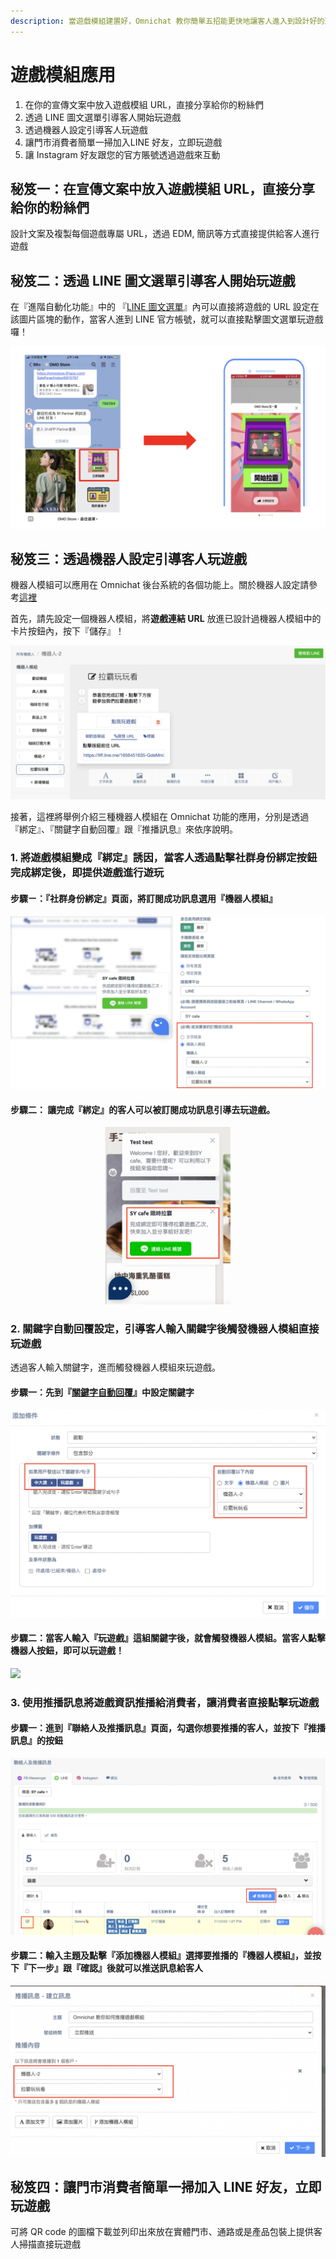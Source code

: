 ```yaml
---
description: 當遊戲模組建置好，Omnichat 教你簡單五招能更快地讓客人進入到設計好的遊戲遊玩唷！
---
```


# 遊戲模組應用

1. 在你的宣傳文案中放入遊戲模組 URL，直接分享給你的粉絲們
2. 透過 LINE 圖文選單引導客人開始玩遊戲
3. 透過機器人設定引導客人玩遊戲
4. 讓門市消費者簡單一掃加入LINE 好友，立即玩遊戲
5. 讓 Instagram 好友跟您的官方賬號透過遊戲來互動

## 秘笈一：在宣傳文案中放入遊戲模組 URL，直接分享給你的粉絲們

設計文案及複製每個遊戲專屬 URL，透過 EDM, 簡訊等方式直接提供給客人進行遊戲

## 秘笈二：透過 LINE 圖文選單引導客人開始玩遊戲

在『進階自動化功能』中的 『[LINE 圖文選單](../marketing/line-tu-wen-xuan-dan/)』內可以直接將遊戲的 URL 設定在該圖片區塊的動作，當客人進到 LINE 官方帳號，就可以直接點擊圖文選單玩遊戲囉！

![](<../../.gitbook/assets/截圖 2021-12-24 下午6.30.11.png>)

## 秘笈三：透過機器人設定引導客人玩遊戲

機器人模組可以應用在 Omnichat 後台系統的各個功能上。關於機器人設定請參考[這裡](../marketing/chatbot-builder/)

首先，請先設定一個機器人模組，將**遊戲連結 URL** 放進已設計過機器人模組中的卡片按鈕內，按下『儲存』！

![](<../../.gitbook/assets/截圖 2021-12-27 下午4.13.48.png>)

接著，這裡將舉例介紹三種機器人模組在 Omnichat 功能的應用，分別是透過『綁定』、『關鍵字自動回覆』跟『推播訊息』來依序說明。

### 1. 將遊戲模組變成『綁定』誘因，當客人透過點擊社群身份綁定按鈕完成綁定後，即提供遊戲進行遊玩

#### 步驟ㄧ：『社群身份綁定』頁面，將訂閱成功訊息選用『機器人模組』

![](<../../.gitbook/assets/截圖 2022-01-07 下午7.04.11.png>)

#### 步驟二： 讓完成『綁定』的客人可以被訂閱成功訊息引導去玩遊戲。

![](../../.gitbook/assets/社群身份綁定完成玩遊戲.gif)

### 2. 關鍵字自動回覆設定，引導客人輸入關鍵字後觸發機器人模組直接玩遊戲

透過客人輸入關鍵字，進而觸發機器人模組來玩遊戲。

#### 步驟一：先到『[關鍵字自動回覆](../marketing/keyword-autoreply.md)』中設定關鍵字

![](<../../.gitbook/assets/截圖 2022-01-07 下午7.09.04.png>)

#### 步驟二：當客人輸入『玩遊戲』這組關鍵字後，就會觸發機器人模組。當客人點擊機器人按鈕，即可以玩遊戲！

![](../../.gitbook/assets/S\_\_27164711.jpg)

### 3. 使用推播訊息將遊戲資訊推播給消費者，讓消費者直接點擊玩遊戲

#### 步驟一：進到『聯絡人及推播訊息』頁面，勾選你想要推播的客人，並按下『推播訊息』的按鈕

![](<../../.gitbook/assets/截圖 2022-01-10 下午12.03.28.png>)

#### 步驟二：輸入主題及點擊『添加機器人模組』選擇要推播的『機器人模組』，並按下『下一步』跟『確認』後就可以推送訊息給客人

![](<../../.gitbook/assets/截圖 2022-01-10 下午12.07.56.png>)

## 秘笈四：**讓門市消費者簡單一掃加入 LINE 好友，立即玩遊戲**

可將 QR code 的圖檔下載並列印出來放在實體門市、通路或是產品包裝上提供客人掃描直接玩遊戲
